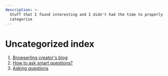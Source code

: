 ```yaml
---
description: >-
  Stuff that I found interesting and I didn't had the time to properly
  categorize
---
```


# Uncategorized index

1. [Browserling creator's blog](https://catonmat.net/)
2. [How to ask smart questions?](http://www.catb.org/esr/faqs/smart-questions.html#intro)
3. [Asking questions](https://www.aaronkharris.com/asking-questions)

